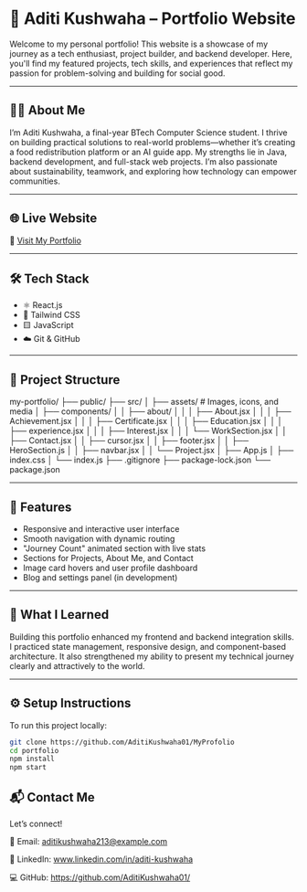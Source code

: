 # 🌟 Aditi Kushwaha – Portfolio Website

Welcome to my personal portfolio! This website is a showcase of my journey as a tech enthusiast, project builder, and backend developer. Here, you'll find my featured projects, tech skills, and experiences that reflect my passion for problem-solving and building for social good.

---

## 👩‍💻 About Me

I’m Aditi Kushwaha, a final-year BTech Computer Science student. I thrive on building practical solutions to real-world problems—whether it’s creating a food redistribution platform or an AI guide app. My strengths lie in Java, backend development, and full-stack web projects. I’m also passionate about sustainability, teamwork, and exploring how technology can empower communities.

---

## 🌐 Live Website

🔗 [Visit My Portfolio](https://monumental-faun-506ec2.netlify.app/)

---

## 🛠️ Tech Stack

- ⚛️ React.js  
- 💨 Tailwind CSS  
- 🟨 JavaScript    
- ☁️ Git & GitHub  

---

## 📁 Project Structure

my-portfolio/
├── public/
├── src/
│   ├── assets/                    # Images, icons, and media
│   ├── components/
│   │   ├── about/
│   │   │   ├── About.jsx
│   │   │   ├── Achievement.jsx
│   │   │   ├── Certificate.jsx
│   │   │   ├── Education.jsx
│   │   │   ├── experience.jsx
│   │   │   ├── Interest.jsx
│   │   │   └── WorkSection.jsx
│   │   ├── Contact.jsx
│   │   ├── cursor.jsx
│   │   ├── footer.jsx
│   │   ├── HeroSection.js
│   │   ├── navbar.jsx
│   │   └── Project.jsx
│   ├── App.js
│   ├── index.css
│   └── index.js
├── .gitignore
├── package-lock.json
└── package.json



---

## 🚀 Features

- Responsive and interactive user interface  
- Smooth navigation with dynamic routing  
- "Journey Count" animated section with live stats  
- Sections for Projects, About Me, and Contact  
- Image card hovers and user profile dashboard  
- Blog and settings panel (in development)

---

## 🧠 What I Learned

Building this portfolio enhanced my frontend and backend integration skills. I practiced state management, responsive design, and component-based architecture. It also strengthened my ability to present my technical journey clearly and attractively to the world.

---

## ⚙️ Setup Instructions

To run this project locally:

```bash
git clone https://github.com/AditiKushwaha01/MyProfolio
cd portfolio
npm install
npm start
```
## 📬 Contact Me
Let’s connect!

📧 Email: aditikushwaha213@example.com

💼 LinkedIn: www.linkedin.com/in/aditi-kushwaha

💻 GitHub: https://github.com/AditiKushwaha01/

